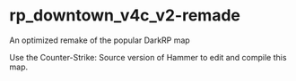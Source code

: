 # rp_downtown_v4c_v2-remade
An optimized remake of the popular DarkRP map

Use the Counter-Strike: Source version of Hammer to edit and compile this map.
